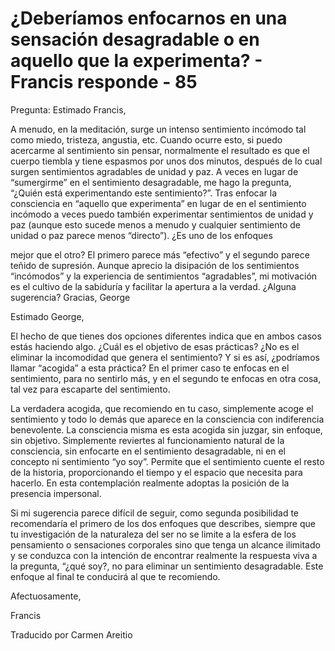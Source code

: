 # ¿Deberíamos enfocarnos en una sensación desagradable o en aquello que la experimenta? - Francis responde - 85

Pregunta: Estimado Francis,

A menudo, en la meditación, surge un intenso sentimiento incómodo tal como miedo, tristeza, angustia, etc. Cuando ocurre esto, si puedo acercarme al sentimiento sin pensar, normalmente el resultado es que el cuerpo tiembla y tiene espasmos por unos dos minutos, después de lo cual surgen sentimientos agradables de unidad y paz. A veces en lugar de “sumergirme” en el sentimiento desagradable, me hago la pregunta, “¿Quién está experimentando este sentimiento?”. Tras enfocar la consciencia en “aquello que experimenta” en lugar de en el sentimiento incómodo a veces puedo también experimentar sentimientos de unidad y paz (aunque esto sucede menos a menudo y cualquier sentimiento de unidad o paz parece menos “directo”). ¿Es uno de los enfoques

mejor que el otro? El primero parece más “efectivo” y el segundo parece teñido de supresión. Aunque aprecio la disipación de los sentimientos “incómodos” y la experiencia de sentimientos “agradables”, mi motivación es el cultivo de la sabiduría y facilitar la apertura a la verdad. ¿Alguna sugerencia? Gracias, George

Estimado George,

El hecho de que tienes dos opciones diferentes indica que en ambos casos estás haciendo algo. ¿Cuál es el objetivo de esas prácticas? ¿No es el eliminar la incomodidad que genera el sentimiento? Y si es así, ¿podríamos llamar “acogida” a esta práctica? En el primer caso te enfocas en el sentimiento, para no sentirlo más, y en el segundo te enfocas en otra cosa, tal vez para escaparte del sentimiento.

La verdadera acogida, que recomiendo en tu caso, simplemente acoge el sentimiento y todo lo demás que aparece en la consciencia con indiferencia benevolente. La consciencia misma es esta acogida sin juzgar, sin enfoque, sin objetivo. Simplemente reviertes al funcionamiento natural de la consciencia, sin enfocarte en el sentimiento desagradable, ni en el concepto ni sentimiento “yo soy”. Permite que el sentimiento cuente el resto de la historia, proporcionando el tiempo y el espacio que necesita para hacerlo. En esta contemplación realmente adoptas la posición de la presencia impersonal.

Si mi sugerencia parece difícil de seguir, como segunda posibilidad te recomendaría el primero de los dos enfoques que describes, siempre que tu investigación de la naturaleza del ser no se limite a la esfera de los pensamiento o sensaciones corporales sino que tenga un alcance ilimitado y se conduzca con la intención de encontrar realmente la respuesta viva a la pregunta, “¿qué soy?, no para eliminar un sentimiento desagradable. Este enfoque al final te conducirá al que te recomiendo.

Afectuosamente,

Francis

Traducido por Carmen Areitio

